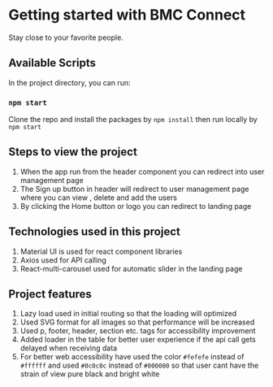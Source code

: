 # Getting started with BMC Connect

Stay close to your favorite people.

## Available Scripts

In the project directory, you can run:

### `npm start`

Clone the repo and install the packages by `npm install` then run locally by `npm start`

## Steps to view the project

1. When the app run from the header component you can redirect into user management page
2. The Sign up button in header will redirect to user management page where you can view , delete and add the users
3. By clicking the Home button or logo you can redirect to landing page

## Technologies used in this project

1. Material UI is used for react component libraries
2. Axios used for API calling
3. React-multi-carousel used for automatic slider in the landing page

## Project features

1. Lazy load used in initial routing so that the loading will optimized
2. Used SVG format for all images so that performance will be increased
3. Used p, footer, header, section etc. tags for accessibility improvement
4. Added loader in the table for better user experience if the api call gets delayed when receiving data
5. For better web accessibility have used the color `#fefefe` instead of `#ffffff` and used `#0c0c0c` instead of `#000000` so that user cant have the strain of view pure black and bright white
